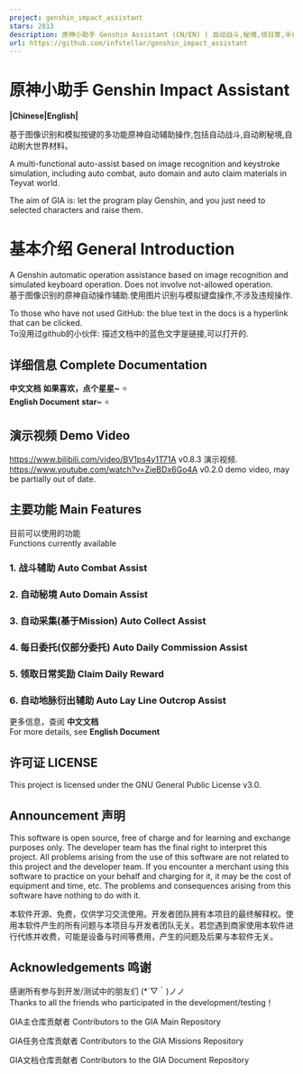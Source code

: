 ```yaml
---
project: genshin_impact_assistant
stars: 2813
description: 原神小助手 Genshin Assistant (CN/EN) | 自动战斗,秘境,领日常,半自动委托
url: https://github.com/infstellar/genshin_impact_assistant
---
```


原神小助手 Genshin Impact Assistant
==============================

**|Chinese|English|**

基于图像识别和模拟按键的多功能原神自动辅助操作,包括自动战斗,自动刷秘境,自动刷大世界材料。

A multi-functional auto-assist based on image recognition and keystroke simulation, including auto combat, auto domain and auto claim materials in Teyvat world.

The aim of GIA is: let the program play Genshin, and you just need to selected characters and raise them.

基本介绍 General Introduction
=========================

A Genshin automatic operation assistance based on image recognition and simulated keyboard operation. Does not involve not-allowed operation.  
基于图像识别的原神自动操作辅助.使用图片识别与模拟键盘操作,不涉及违规操作.

To those who have not used GitHub: the blue text in the docs is a hyperlink that can be clicked.  
To没用过github的小伙伴: 描述文档中的蓝色文字是链接,可以打开的.

详细信息 Complete Documentation
---------------------------

**中文文档** **如果喜欢，点个星星~** ⭐  
**English Document** **star~** ⭐

演示视频 Demo Video
---------------

https://www.bilibili.com/video/BV1ps4y1T71A v0.8.3 演示视频.  
https://www.youtube.com/watch?v=ZieBDx6Go4A v0.2.0 demo video, may be partially out of date.

主要功能 Main Features
------------------

目前可以使用的功能  
Functions currently available

### 1\. 战斗辅助 Auto Combat Assist

### 2\. 自动秘境 Auto Domain Assist

### 3\. 自动采集(基于Mission) Auto Collect Assist

### 4\. 每日委托(仅部分委托) Auto Daily Commission Assist

### 5\. 领取日常奖励 Claim Daily Reward

### 6\. 自动地脉衍出辅助 Auto Lay Line Outcrop Assist

更多信息，查阅 **中文文档**  
For more details, see **English Document**

许可证 LICENSE
-----------

This project is licensed under the GNU General Public License v3.0.

Announcement 声明
---------------

This software is open source, free of charge and for learning and exchange purposes only. The developer team has the final right to interpret this project. All problems arising from the use of this software are not related to this project and the developer team. If you encounter a merchant using this software to practice on your behalf and charging for it, it may be the cost of equipment and time, etc. The problems and consequences arising from this software have nothing to do with it.

本软件开源、免费，仅供学习交流使用。开发者团队拥有本项目的最终解释权。使用本软件产生的所有问题与本项目与开发者团队无关。若您遇到商家使用本软件进行代练并收费，可能是设备与时间等费用，产生的问题及后果与本软件无关。

Acknowledgements 鸣谢
-------------------

感谢所有参与到开发/测试中的朋友们 (\*´▽｀)ノノ  
Thanks to all the friends who participated in the development/testing！

GIA主仓库贡献者 Contributors to the GIA Main Repository

GIA任务仓库贡献者 Contributors to the GIA Missions Repository

GIA文档仓库贡献者 Contributors to the GIA Document Repository
